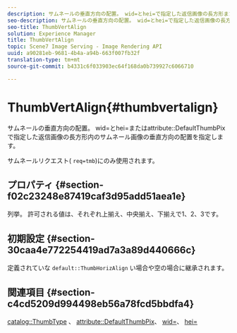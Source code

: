 ```yaml
---
description: サムネールの垂直方向の配置。 wid=とhei=で指定した返信画像の長方形または属性DefaultThumbPixで指定した返信画像の垂直方向の配置を指定します。
seo-description: サムネールの垂直方向の配置。 wid=とhei=で指定した返信画像の長方形または属性DefaultThumbPixで指定した返信画像の垂直方向の配置を指定します。
seo-title: ThumbVertAlign
solution: Experience Manager
title: ThumbVertAlign
topic: Scene7 Image Serving - Image Rendering API
uuid: a90281eb-9681-4b4a-a94b-663f007fb32f
translation-type: tm+mt
source-git-commit: b4331c6f033903ec64f168da0b739927c6066710

---
```



# ThumbVertAlign{#thumbvertalign}

サムネールの垂直方向の配置。 wid=とhei=またはattribute::DefaultThumbPixで指定した返信画像の長方形内のサムネール画像の垂直方向の配置を指定します。

サムネールリクエスト( `req=tmb`)にのみ使用されます。

## プロパティ {#section-f02c23248e87419caf3d95add51aea1e}

列挙。 許可される値は、それぞれ上揃え、中央揃え、下揃えで1、2、3です。

## 初期設定 {#section-30caa4e772254419ad7a3a89d440666c}

定義されていな `default::ThumbHorizAlign` い場合や空の場合に継承されます。

## 関連項目 {#section-c4cd5209d994498eb56a78fcd5bbdfa4}

[catalog::ThumbType](/help/aem-is-ir-api/is-api/image-catalog/image-serving-api-ref/c-image-catalog-reference/c-image-svg-data-reference/c-image-data-reference/r-thumbtype-cat.md) 、 [attribute::DefaultThumbPix](../../../../../is-api/image-catalog/image-serving-api-ref/c-image-catalog-reference/c-attributes-reference/r-defaultthumbpix.md#reference-cf52bb74bed2466e8bc8adb0cacd6141)、 [wid=](../../../../../is-api/http-ref/image-serving-api-ref/c-http-protocol-reference/c-command-reference/r-is-http-wid.md#reference-bfeadcb67bf4485f851eb21345527e47)、 [hei=](../../../../../is-api/http-ref/image-serving-api-ref/c-http-protocol-reference/c-command-reference/r-is-http-hei.md#reference-6d6f556ccc0e4b98a815e8a5c1944a96)
